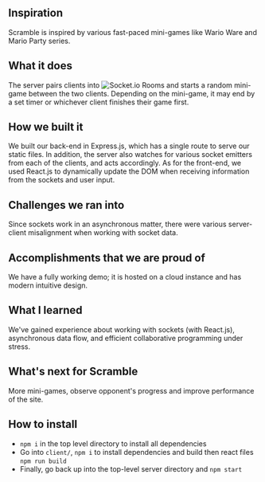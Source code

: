 ## Inspiration

Scramble is inspired by various fast-paced mini-games like Wario Ware and Mario Party series.

## What it does

The server pairs clients into ![Socket.io Rooms](https://socket.io/docs/rooms-and-namespaces/#) and starts a random mini-game between the two clients. Depending on the mini-game, it may end by a set timer or whichever client finishes their game first.

## How we built it

We built our back-end in Express.js, which has a single route to serve our static files. In addition, the server also watches for various socket emitters from each of the clients, and acts accordingly. As for the front-end, we used React.js to dynamically update the DOM when receiving information from the sockets and user input.

## Challenges we ran into

Since sockets work in an asynchronous matter, there were various server-client misalignment when working with socket data.

## Accomplishments that we are proud of

We have a fully working demo; it is hosted on a cloud instance and has modern intuitive design.

## What I learned

We've gained experience about working with sockets (with React.js), asynchronous data flow, and efficient collaborative programming under stress.

## What's next for Scramble

More mini-games, observe opponent's progress and improve performance of the site.

## How to install
* `npm i` in the top level directory to install all dependencies
* Go into `client/`, `npm i` to install dependencies and build then react files `npm run build` 
* Finally, go back up into the top-level server directory and `npm start`

